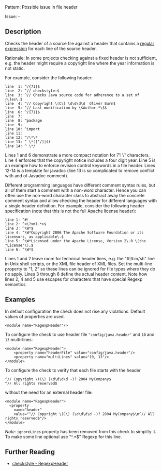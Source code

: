 Pattern: Possible issue in file header

Issue: -

## Description

Checks the header of a source file against a header that contains a [regular expression](https://docs.oracle.com/javase/7/docs/api/java/util/regex/Pattern.html) for each line of the source header. 

Rationale: In some projects checking against a fixed header is not sufficient, e.g. the header might require a copyright line where the year information is not static. 

For example, consider the following header: 
    
    
    line  1: ^/{71}$
    line  2: ^// checkstyle:$
    line  3: ^// Checks Java source code for adherence to a set of rules\.$
    line  4: ^// Copyright \(C\) \d\d\d\d  Oliver Burn$
    line  5: ^// Last modification by \$Author.*\$$
    line  6: ^/{71}$
    line  7:
    line  8: ^package
    line  9:
    line 10: ^import
    line 11:
    line 12: ^/\*\*
    line 13: ^ \*([^/]|$)
    line 14: ^ \*/
            

Lines 1 and 6 demonstrate a more compact notation for 71 '/' characters. Line 4 enforces that the copyright notice includes a four digit year. Line 5 is an example how to enforce revision control keywords in a file header. Lines 12-14 is a template for javadoc (line 13 is so complicated to remove conflict with and of Javadoc comment). 

Different programming languages have different comment syntax rules, but all of them start a comment with a non-word character. Hence you can often use the non-word character class to abstract away the concrete comment syntax and allow checking the header for different languages with a single header definition. For example, consider the following header specification (note that this is not the full Apache license header): 
    
    
    line 1: ^#!
    line 2: ^<\?xml.*>$
    line 3: ^\W*$
    line 4: ^\W*Copyright 2006 The Apache Software Foundation or its licensors, as applicable\.$
    line 5: ^\W*Licensed under the Apache License, Version 2\.0 \(the "License"\);$
    line 6: ^\W*$
            

Lines 1 and 2 leave room for technical header lines, e.g. the "#!/bin/sh" line in Unix shell scripts, or the XML file header of XML files. Set the multi-line property to "1, 2" so these lines can be ignored for file types where they do no apply. Lines 3 through 6 define the actual header content. Note how lines 2, 4 and 5 use escapes for characters that have special Regexp semantics. 

## Examples

In default configuration the check does not rise any violations. Default values of properties are used. 
    
    
    <module name="RegexpHeader"/>
              

To configure the check to use header file `"config/java.header"` and `10` and `13` multi-lines: 
    
    
    <module name="RegexpHeader">
        <property name="headerFile" value="config/java.header"/>
        <property name="multiLines" value="10, 13"/>
    </module>
            

To configure the check to verify that each file starts with the header 
    
    
    ^// Copyright \(C\) (\d\d\d\d -)? 2004 MyCompany$
    ^// All rights reserved$
            

without the need for an external header file: 
    
    
    <module name="RegexpHeader">
      <property
        name="header"
        value="^// Copyright \(C\) (\d\d\d\d -)? 2004 MyCompany$\n^// All rights reserved$"/>
    </module>
            

_Note_: `ignoreLines` property has been removed from this check to simplify it. To make some line optional use "^.*$" Regexp for this line.

## Further Reading

* [checkstyle - RegexpHeader](http://checkstyle.sourceforge.net/config_header.html#RegexpHeader)
